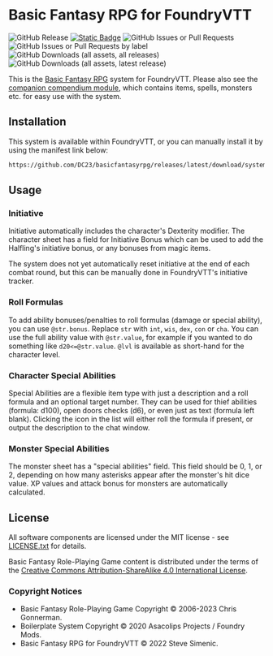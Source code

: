 # Basic Fantasy RPG for FoundryVTT

![GitHub Release](https://img.shields.io/github/v/release/orffen/basicfantasyrpg?logo=GitHub&label=Release)
[![Static Badge](https://img.shields.io/badge/Foundry%20Version-v11+-orange?logo=foundry-virtual-tabletop)](https://foundryvtt.com/)
![GitHub Issues or Pull Requests](https://img.shields.io/github/issues/orffen/basicfantasyrpg?logo=GitHub&label=Issues)
![GitHub Issues or Pull Requests by label](https://img.shields.io/github/issues/orffen/basicfantasyrpg/bug?logo=GitHub&label=Open%20Bugs&color=red)
![GitHub Downloads (all assets, all releases)](https://img.shields.io/github/downloads/orffen/basicfantasyrpg/total?logo=GitHub&label=Total%20Downloads)
![GitHub Downloads (all assets, latest release)](https://img.shields.io/github/downloads/orffen/basicfantasyrpg/latest/total?logo=GitHub&label=Downloads%3A%20Latest)

This is the [Basic Fantasy RPG](https://www.basicfantasy.org/) system for FoundryVTT. Please also see the [companion compendium module](https://github.com/Stew-rt/basicfantasyrpg-corerules-en), which contains items, spells, monsters etc. for easy use with the system.

## Installation

This system is available within FoundryVTT, or you can manually install it by using the manifest link below:

```html
https://github.com/DC23/basicfantasyrpg/releases/latest/download/system.json
```

## Usage

### Initiative

Initiative automatically includes the character's Dexterity modifier. The character sheet has a field for Initiative Bonus which can be used to add the Halfling's initiative bonus, or any bonuses from magic items.

The system does not yet automatically reset initiative at the end of each combat round, but this can be manually done in FoundryVTT's initiative tracker.

### Roll Formulas

To add ability bonuses/penalties to roll formulas (damage or special ability), you can use `@str.bonus`. Replace `str` with `int`, `wis`, `dex`, `con` or `cha`. You can use the full ability value with `@str.value`, for example if you wanted to do something like `d20<=@str.value`. `@lvl` is available as short-hand for the character level.

### Character Special Abilities

Special Abilities are a flexible item type with just a description and a roll formula and an optional target number. They can be used for thief abilities (formula: d100), open doors checks (d6), or even just as text (formula left blank). Clicking the icon in the list will either roll the formula if present, or output the description to the chat window.

### Monster Special Abilities

The monster sheet has a "special abilities" field. This field should be 0, 1, or 2, depending on how many asterisks appear after the monster's hit dice value. XP values and attack bonus for monsters are automatically calculated.

## License

All software components are licensed under the MIT license - see [LICENSE.txt](https://raw.githubusercontent.com/orffen/basicfantasyrpg/main/LICENSE.txt) for details.

Basic Fantasy Role-Playing Game content is distributed under the terms of the [Creative Commons Attribution-ShareAlike 4.0 International License](https://creativecommons.org/licenses/by-sa/4.0/).

### Copyright Notices

- Basic Fantasy Role-Playing Game Copyright © 2006-2023 Chris Gonnerman.
- Boilerplate System Copyright © 2020 Asacolips Projects / Foundry Mods.
- Basic Fantasy RPG for FoundryVTT © 2022 Steve Simenic.
